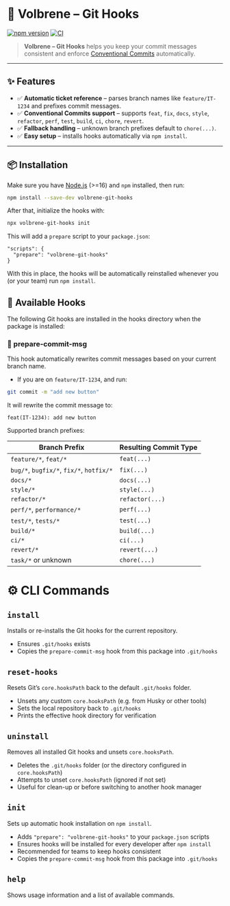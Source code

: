 # 🔧 Volbrene – Git Hooks

[![npm version](https://img.shields.io/npm/v/volbrene-git-hooks.svg)](https://www.npmjs.com/package/volbrene-git-hooks)
[![CI](https://github.com/volbrene/githooks/actions/workflows/ci.yml/badge.svg)](https://github.com/volbrene/githooks/actions)

> **Volbrene – Git Hooks** helps you keep your commit messages consistent and enforce [Conventional Commits](https://www.conventionalcommits.org/) automatically.

---

## ✨ Features

- ✅ **Automatic ticket reference** – parses branch names like `feature/IT-1234` and prefixes commit messages.
- ✅ **Conventional Commits support** – supports `feat`, `fix`, `docs`, `style`, `refactor`, `perf`, `test`, `build`, `ci`, `chore`, `revert`.
- ✅ **Fallback handling** – unknown branch prefixes default to `chore(...)`.
- ✅ **Easy setup** – installs hooks automatically via `npm install`.

---

## 📦 Installation

Make sure you have [Node.js](https://nodejs.org/) (>=16) and `npm` installed, then run:

```sh
npm install --save-dev volbrene-git-hooks
```

After that, initialize the hooks with:

```sh
npx volbrene-git-hooks init
```

This will add a `prepare` script to your `package.json`:

```jsonc
"scripts": {
  "prepare": "volbrene-git-hooks"
}
```

With this in place, the hooks will be automatically reinstalled whenever you (or your team) run `npm install`.

## 🔗 Available Hooks

The following Git hooks are installed in the hooks directory when the package is installed:

### 📝 prepare-commit-msg

This hook automatically rewrites commit messages based on your current branch name.

- If you are on `feature/IT-1234`, and run:

```bash
git commit -m "add new button"
```

It will rewrite the commit message to:

```
feat(IT-1234): add new button
```

Supported branch prefixes:

| Branch Prefix                            | Resulting Commit Type |
| ---------------------------------------- | --------------------- |
| `feature/*`, `feat/*`                    | `feat(...)`           |
| `bug/*`, `bugfix/*`, `fix/*`, `hotfix/*` | `fix(...)`            |
| `docs/*`                                 | `docs(...)`           |
| `style/*`                                | `style(...)`          |
| `refactor/*`                             | `refactor(...)`       |
| `perf/*`, `performance/*`                | `perf(...)`           |
| `test/*`, `tests/*`                      | `test(...)`           |
| `build/*`                                | `build(...)`          |
| `ci/*`                                   | `ci(...)`             |
| `revert/*`                               | `revert(...)`         |
| `task/*` or unknown                      | `chore(...)`          |

# ⚙️ CLI Commands

## `install`

Installs or re-installs the Git hooks for the current repository.

- Ensures `.git/hooks` exists
- Copies the `prepare-commit-msg` hook from this package into `.git/hooks`

## `reset-hooks`

Resets Git’s `core.hooksPath` back to the default `.git/hooks` folder.

- Unsets any custom `core.hooksPath` (e.g. from Husky or other tools)
- Sets the local repository back to `.git/hooks`
- Prints the effective hook directory for verification

## `uninstall`

Removes all installed Git hooks and unsets `core.hooksPath`.

- Deletes the `.git/hooks` folder (or the directory configured in `core.hooksPath`)
- Attempts to unset `core.hooksPath` (ignored if not set)
- Useful for clean-up or before switching to another hook manager

## `init`

Sets up automatic hook installation on `npm install`.

- Adds `"prepare": "volbrene-git-hooks"` to your `package.json` scripts
- Ensures hooks will be installed for every developer after `npm install`
- Recommended for teams to keep hooks consistent
- Copies the `prepare-commit-msg` hook from this package into `.git/hooks`

## `help`

Shows usage information and a list of available commands.
